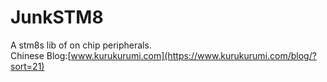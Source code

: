# JunkSTM8
A stm8s lib of on chip peripherals.  
Chinese Blog:[www.kurukurumi.com](https://www.kurukurumi.com/blog/?sort=21)  
